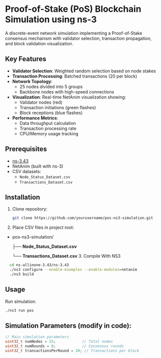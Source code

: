 # Proof-of-Stake (PoS) Blockchain Simulation using ns-3

A discrete-event network simulation implementing a Proof-of-Stake consensus mechanism with validator selection, transaction propagation, and block validation visualization.

## Key Features

- **Validator Selection**: Weighted random selection based on node stakes
- **Transaction Processing**: Batched transactions (20 per block)
- **Network Topology**:
  - 25 nodes divided into 5 groups
  - Backbone nodes with high-speed connections
- **Visualization**: Real-time NetAnim visualization showing:
  - Validator nodes (red)
  - Transaction initiations (green flashes)
  - Block receptions (blue flashes)
- **Performance Metrics**:
  - Data throughput calculation
  - Transaction processing rate
  - CPU/Memory usage tracking

## Prerequisites

- [ns-3.43](https://www.nsnam.org/releases/ns-3-43/)
- NetAnim (built with ns-3)
- CSV datasets:
  - `Node_Status_Dataset.csv`
  - `Transactions_Dataset.csv`

## Installation

1. Clone repository:
   ```bash
   git clone https://github.com/yourusername/pos-ns3-simulation.git

2. Place CSV files in project root:
- pos-ns3-simulation/
  
   **├── Node_Status_Dataset.csv**
  
   **└── Transactions_Dataset.csv**
  3. Compile With NS3
```bash
  cd ns-allinone-3.43/ns-3.43
  ./ns3 configure --enable-examples --enable-modules=netanim
  ./ns3 build
```
## Usage
  Run simulation:
  ```bash
./ns3 run pos
```

## Simulation Parameters (modify in code):
```c
// Main simulation parameters
uint32_t numNodes = 25;            // Total nodes
uint32_t numRounds = 8;            // Consensus rounds
uint32_t transactionsPerRound = 20; // Transactions per block
```
